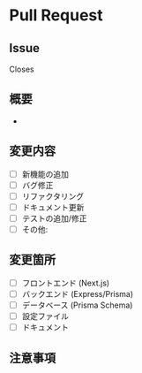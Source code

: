 # Pull Request

## Issue

Closes

## 概要

<!-- このPRで何を実装/修正したかを簡潔に説明してください -->

-

## 変更内容

<!-- 具体的な変更点をリストアップしてください -->

- [ ] 新機能の追加
- [ ] バグ修正
- [ ] リファクタリング
- [ ] ドキュメント更新
- [ ] テストの追加/修正
- [ ] その他:

## 変更箇所

<!-- どの部分を変更したかチェックしてください -->

- [ ] フロントエンド (Next.js)
- [ ] バックエンド (Express/Prisma)
- [ ] データベース (Prisma Schema)
- [ ] 設定ファイル
- [ ] ドキュメント

## 注意事項

<!-- レビュー時に注意してほしい点や、デプロイ時の注意点があれば記載してください -->
